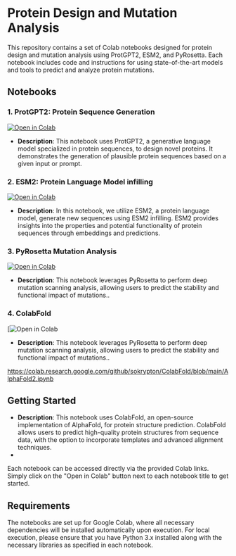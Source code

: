 # Protein Design and Mutation Analysis

This repository contains a set of Colab notebooks designed for protein design and mutation analysis using ProtGPT2, ESM2, and PyRosetta. Each notebook includes code and instructions for using state-of-the-art models and tools to predict and analyze protein mutations.

## Notebooks

### 1. ProtGPT2: Protein Sequence Generation
[![Open in Colab](https://colab.research.google.com/assets/colab-badge.svg)](https://colab.research.google.com/drive/17XufxF-fxDOB4jUPwGxSzINXjkwXVvFE#scrollTo=YeKPu1HzsPgc)

- **Description**: This notebook uses ProtGPT2, a generative language model specialized in protein sequences, to design novel proteins. It demonstrates the generation of plausible protein sequences based on a given input or prompt.

### 2. ESM2: Protein Language Model infilling
[![Open in Colab](https://colab.research.google.com/assets/colab-badge.svg)](https://colab.research.google.com/drive/1wIKc23eI8IBWNg4XPTzSsyXfQVTjm4ke#scrollTo=0N6BCZmJCHUP)

- **Description**: In this notebook, we utilize ESM2, a protein language model, generate new sequences using ESM2 infilling. ESM2 provides insights into the properties and potential functionality of protein sequences through embeddings and predictions.

### 3. PyRosetta Mutation Analysis
[![Open in Colab](https://colab.research.google.com/assets/colab-badge.svg)](https://colab.research.google.com/drive/1aC5675E7d34G1ouRWTMxT8cCzgXaxNwq?usp=sharing)

- **Description**: This notebook leverages PyRosetta to perform deep mutation scanning analysis, allowing users to predict the stability and functional impact of mutations..


### 4. ColabFold
[![Open in Colab](https://colab.research.google.com/github/sokrypton/ColabFold/blob/main/AlphaFold2.ipynb)

- **Description**: This notebook leverages PyRosetta to perform deep mutation scanning analysis, allowing users to predict the stability and functional impact of mutations..


https://colab.research.google.com/github/sokrypton/ColabFold/blob/main/AlphaFold2.ipynb
## Getting Started

- **Description**: This notebook uses ColabFold, an open-source implementation of AlphaFold, for protein structure prediction. ColabFold allows users to predict high-quality protein structures from sequence data, with the option to incorporate templates and advanced alignment techniques.
- 
Each notebook can be accessed directly via the provided Colab links. Simply click on the "Open in Colab" button next to each notebook title to get started.

## Requirements

The notebooks are set up for Google Colab, where all necessary dependencies will be installed automatically upon execution. For local execution, please ensure that you have Python 3.x installed along with the necessary libraries as specified in each notebook.



